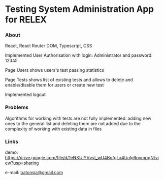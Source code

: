# Testing System Administration App for RELEX

### About

React, React Router DOM, Typescript, CSS

Implemented User Authorisation with login: Administrator and password: 12345

Page Users shows users's test passing statistics

Page Tests shows list of existing tests and allows to delete and enable/disable them for users or create new test

Implemented logout

### Problems

Algorithms for working with tests are not fully implemented: adding new ones to the general list and deleting them are not added due to the complexity of working with existing data in files

### Links 

demo: https://drive.google.com/file/d/1eNXUIYVvvI_wU4BofgLx4UnlgRqvmpqN/view?usp=sharing

e-mail: batonsja@gmail.com
